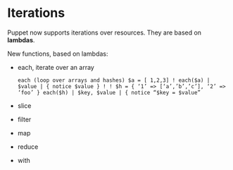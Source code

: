 # Iterations

Puppet now supports iterations over resources. They are based on **lambdas**.

New functions, based on lambdas:

  - each, iterate over an array

        each (loop over arrays and hashes) $a = [ 1,2,3] ! each($a) | $value | { notice $value } ! ! $h = { ‘1’ => [‘a’,’b’,’c’], ‘2’ => ‘foo’ } each($h) | $key, $value | { notice “$key = $value”

  - slice

  - filter

  - map

  - reduce

  - with
